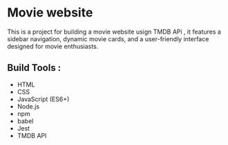 # Movie website

This is a project for building a movie website usign TMDB APi , it features a sidebar navigation, 
dynamic movie cards, and a user-friendly interface designed for movie enthusiasts.

## Build Tools :
* HTML
* CSS
* JavaScript (ES6+)
* Node.js
* npm
* babel
* Jest
* TMDB API

